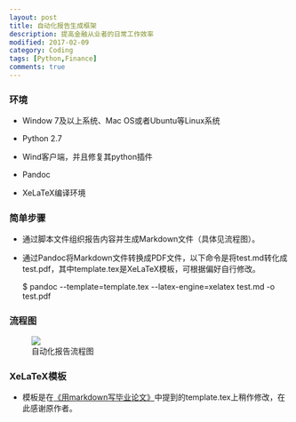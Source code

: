```yaml
---
layout: post
title: 自动化报告生成框架
description: 提高金融从业者的日常工作效率
modified: 2017-02-09
category: Coding
tags: [Python,Finance]
comments: true
---
```


### 环境
* Window 7及以上系统、Mac OS或者Ubuntu等Linux系统

* Python 2.7

* Wind客户端，并且修复其python插件

* Pandoc

* XeLaTeX编译环境

### 简单步骤
* 通过脚本文件组织报告内容并生成Markdown文件（具体见流程图）。

* 通过Pandoc将Markdown文件转换成PDF文件，以下命令是将test.md转化成test.pdf，其中template.tex是XeLaTeX模板，可根据偏好自行修改。

	$ pandoc --template=template.tex --latex-engine=xelatex test.md -o test.pdf

### 流程图

<figure>
	<a href="{{ site.url }}/images/report_framework.jpg"><img src="{{ site.url }}/images/report_framework.jpg"></a>
	<figcaption>自动化报告流程图</figcaption>
</figure>


### XeLaTeX模板
* 模板是在[《用markdown写毕业论文》](http://www.tuicool.com/articles/RBfaea)中提到的template.tex上稍作修改，在此感谢原作者。

